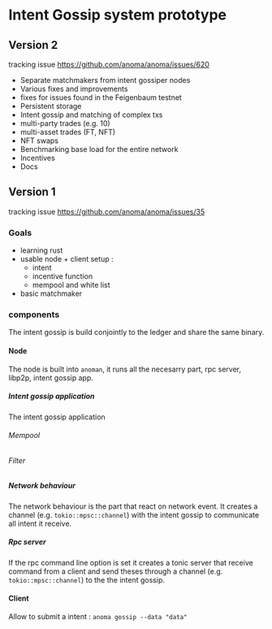 # Intent Gossip system prototype

## Version 2

tracking issue <https://github.com/anoma/anoma/issues/620>

- Separate matchmakers from intent gossiper nodes
- Various fixes and improvements
- fixes for issues found in the Feigenbaum testnet
- Persistent storage
- Intent gossip and matching of complex txs
- multi-party trades (e.g. 10)
- multi-asset trades (FT, NFT)
- NFT swaps
- Benchmarking base load for the entire network
- Incentives
- Docs

## Version 1

tracking issue <https://github.com/anoma/anoma/issues/35>

### Goals

- learning rust
- usable node + client setup :
  - intent
  - incentive function
  - mempool and white list
- basic matchmaker

### components

The intent gossip is build conjointly to the ledger and share the same binary.

#### Node

The node is built into `anoman`, it runs all the necesarry part, rpc server,
libp2p, intent gossip app.

##### Intent gossip application

The intent gossip application

###### Mempool

###### Filter

##### Network behaviour
The network behaviour is the part that react on network event. It creates a
channel (e.g. `tokio::mpsc::channel`) with the intent gossip to communicate all
intent it receive.

##### Rpc server
If the rpc command line option is set it creates a tonic server that receive
command from a client and send theses through a channel
(e.g. `tokio::mpsc::channel`) to the the intent gossip.

#### Client
Allow to submit a intent :
`anoma gossip --data "data"`
